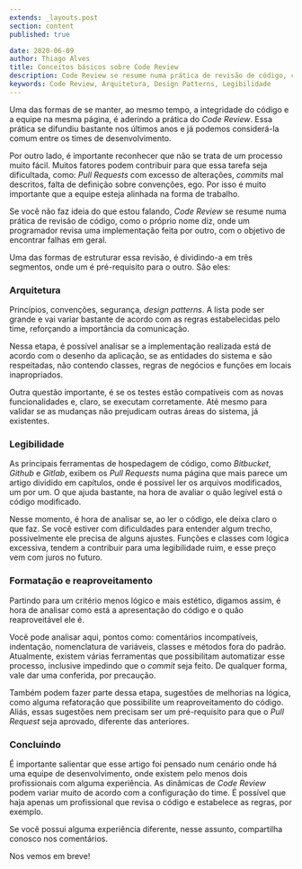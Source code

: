 ```yaml
---
extends: _layouts.post
section: content
published: true

date: 2020-06-09
author: Thiago Alves
title: Conceitos básicos sobre Code Review
description: Code Review se resume numa prática de revisão de código, como o próprio nome diz, onde um programador revisa uma implementação feita por outro, com o objetivo de encontrar falhas em geral.
keywords: Code Review, Arquitetura, Design Patterns, Legibilidade
---
```


Uma das formas de se manter, ao mesmo tempo, a integridade do código e a equipe na mesma página, é aderindo a prática do _Code Review_. Essa prática se difundiu bastante nos últimos anos e já podemos considerá-la comum entre os times de desenvolvimento.

Por outro lado, é importante reconhecer que não se trata de um processo muito fácil. Muitos fatores podem contribuir para que essa tarefa seja dificultada, como: _Pull Requests_ com excesso de alterações, _commits_ mal descritos, falta de definição sobre convenções, ego. Por isso é muito importante que a equipe esteja alinhada na forma de trabalho.

Se você não faz ideia do que estou falando, _Code Review_ se resume numa prática de revisão de código, como o próprio nome diz, onde um programador revisa uma implementação feita por outro, com o objetivo de encontrar falhas em geral.

Uma das formas de estruturar essa revisão, é dividindo-a em três segmentos, onde um é pré-requisito para o outro. São eles:

### Arquitetura

Princípios, convenções, segurança, _design patterns_. A lista pode ser grande e vai variar bastante de acordo com as regras estabelecidas pelo time, reforçando a importância da comunicação.

Nessa etapa, é possível analisar se a implementação realizada está de acordo com o desenho da aplicação, se as entidades do sistema e são respeitadas, não contendo classes, regras de negócios e funções em locais inapropriados. 

Outra questão importante, é se os testes estão compatíveis com as novas funcionalidades e, claro, se executam corretamente. Até mesmo para validar se as mudanças não prejudicam outras áreas do sistema, já existentes.

### Legibilidade

As principais ferramentas de hospedagem de código, como _Bitbucket_, _Github_ e _Gitlab_, exibem os _Pull Requests_ numa página que mais parece um artigo dividido em capítulos, onde é possível ler os arquivos modificados, um por um. O que ajuda bastante, na hora de avaliar o quão legível está o código modificado.

Nesse momento, é hora de analisar se, ao ler o código, ele deixa claro o que faz. Se você estiver com dificuldades para entender algum trecho, possivelmente ele precisa de alguns ajustes. Funções e classes com lógica excessiva, tendem a contribuir para uma legibilidade ruim, e esse preço vem com juros no futuro.

### Formatação e reaproveitamento

Partindo para um critério menos lógico e mais estético, digamos assim, é hora de analisar como está a apresentação do código e o quão reaproveitável ele é. 

Você pode analisar aqui, pontos como: comentários incompatíveis, indentação, nomenclatura de variáveis, classes e métodos fora do padrão. Atualmente, existem várias ferramentas que possibilitam automatizar esse processo, inclusive impedindo que o _commit_ seja feito. De qualquer forma, vale dar uma conferida, por precaução.

Também podem fazer parte dessa etapa, sugestões de melhorias na lógica, como alguma refatoração que possibilite um reaproveitamento do código. Aliás, essas sugestões nem precisam ser um pré-requisito para que o _Pull Request_ seja aprovado, diferente das anteriores.

### Concluindo

É importante salientar que esse artigo foi pensado num cenário onde há uma equipe de desenvolvimento, onde existem pelo menos dois profissionais com alguma experiência. As dinâmicas de _Code Review_ podem variar muito de acordo com a configuração do time. É possível que haja apenas um profissional que revisa o código e estabelece as regras, por exemplo.

Se você possui alguma experiência diferente, nesse assunto, compartilha conosco nos comentários.

Nos vemos em breve!
